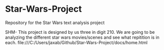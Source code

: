 # Star-Wars-Project
Repository for the Star Wars text analysis project

SHM- This project is designed by us three in digit 210. We are going to be analyzing the different star wars movies/scenes and see what repitition is in each. 
file:///C:/Users/jaxab/Github/Star-Wars-Project/docs/home.html
